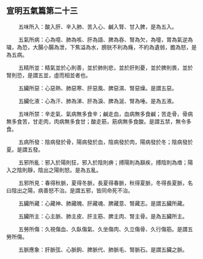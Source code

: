 ## 宣明五氣篇第二十三

<p>&emsp;&emsp;
五味所入：酸入肝、辛入肺、苦入心、鹹入腎、甘入脾，是為五入。
</p>
<p>&emsp;&emsp;
五氣所病：心為噫、肺為咳、肝為語、脾為吞、腎為欠，為嚏，胃為氣逆為噦，為恐，大腸小腸為泄，下焦溢為水，膀胱不利為癃，不約為遺弱，膽為怒，是為五病。
</p>
<p>&emsp;&emsp;
五精所並：精氣並於心則善，並於肺則悲，並於肝則憂，並於脾則畏，並於腎則恐，是謂五並，虛而相並者也。
</p>
<p>&emsp;&emsp;
五臟所惡：心惡熱、肺惡寒、肝惡風、脾惡濕、腎惡燥。是謂五惡。
</p>
<p>&emsp;&emsp;
五臟化液：心為汗、肺為涕、肝為淚、脾為涎、腎為唾。是為五液。
</p>
<p>&emsp;&emsp;
五味所禁：辛走氣、氣病無多食辛；鹹走血，血病無多食鹹；苦走骨，骨病無多食苦，甘走肉，肉病無多食甘；酸走筋，筋病無多食酸。是謂五禁，無令多食。
</p>
<p>&emsp;&emsp;
五病所發：陰病發於骨，陽病發於血，陰病發於肉，陽病發於冬；陰病發於夏。是謂五發。
</p>
<p>&emsp;&emsp;
五邪所亂：邪入於陽則狂，邪入於陰則痹；搏陽則為巔疾，搏陰則為瘖；陽入之陰則靜，陰出之陽則怒。是為五亂。
</p>
<p>&emsp;&emsp;
五邪所見：春得秋脈，夏得冬脈，長夏得春脈，秋得夏脈，冬得長夏脈，名曰陰出之陽，病善怒不治。是謂五邪，皆同命死不治。
</p>
<p>&emsp;&emsp;
五臟所藏：心藏神、肺藏魄、肝藏魂、脾藏意、腎藏志。是謂五臟所藏。
</p>
<p>&emsp;&emsp;
五臟所主：心主脈、肺主皮、肝主筋、脾主肉、腎主骨。是為五臟所主。
</p>
<p>&emsp;&emsp;
五勞所傷：久視傷血、久臥傷氣、久坐傷肉、久立傷骨、久行傷筋。是謂五勞所傷。
</p>
<p>&emsp;&emsp;
五脈應象：肝脈弦、心脈鉤、脾脈代、肺脈毛、腎脈石。是謂五臟之脈。
</p>